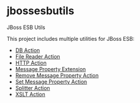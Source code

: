 # jbossesbutils
JBoss ESB Utils

This project includes multiple utilities for JBoss ESB:

* [DB Action](https://github.com/fribeiro1/jbossesbutils/tree/master/DbAction)
* [File Reader Action](https://github.com/fribeiro1/jbossesbutils/tree/master/FileReaderAction)
* [HTTP Action](https://github.com/fribeiro1/jbossesbutils/tree/master/HttpAction)
* [Message Property Extension](https://github.com/fribeiro1/jbossesbutils/tree/master/MessagePropertyExtension)
* [Remove Message Property Action](https://github.com/fribeiro1/jbossesbutils/tree/master/RemoveMessagePropertyExtension)
* [Set Message Property Action](https://github.com/fribeiro1/jbossesbutils/tree/master/SetMessagePropertyAction)
* [Splitter Action](https://github.com/fribeiro1/jbossesbutils/tree/master/SplitterAction)
* [XSLT Action](https://github.com/fribeiro1/jbossesbutils/tree/master/XsltAction)